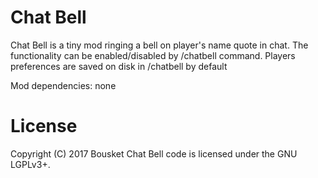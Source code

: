 Chat Bell
=========

Chat Bell is a tiny mod ringing a bell on player's name quote in chat.
The functionality can be enabled/disabled by /chatbell command.
Players preferences are saved on disk in <mod place>/chatbell by default

Mod dependencies: none

License
=======

Copyright (C) 2017 Bousket
Chat Bell code is licensed under the GNU LGPLv3+.
